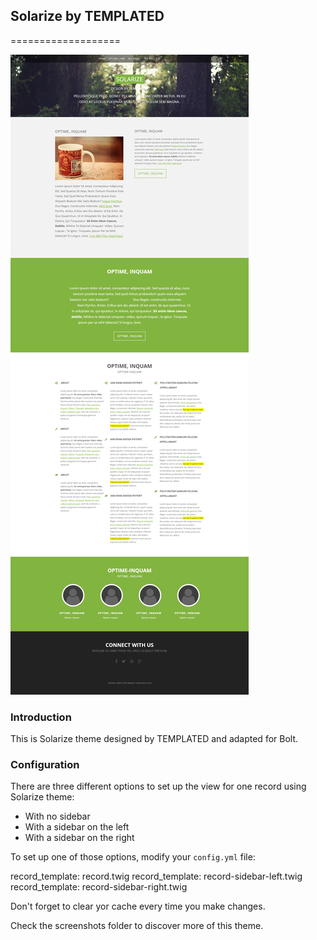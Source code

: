 ## Solarize by TEMPLATED 
===================

![Preview](screenshots/screenshot1.png)

### Introduction

This is Solarize theme designed by TEMPLATED and adapted for Bolt.

### Configuration

There are three different options to set up the view for one record using Solarize theme:

- With no sidebar 
- With a sidebar on the left
- With a sidebar on the right

To set up one of those options, modify your `config.yml` file:

record_template: record.twig
record_template: record-sidebar-left.twig
record_template: record-sidebar-right.twig 

Don't forget to clear yor cache every time you make changes.

Check the screenshots folder to discover more of this theme.





